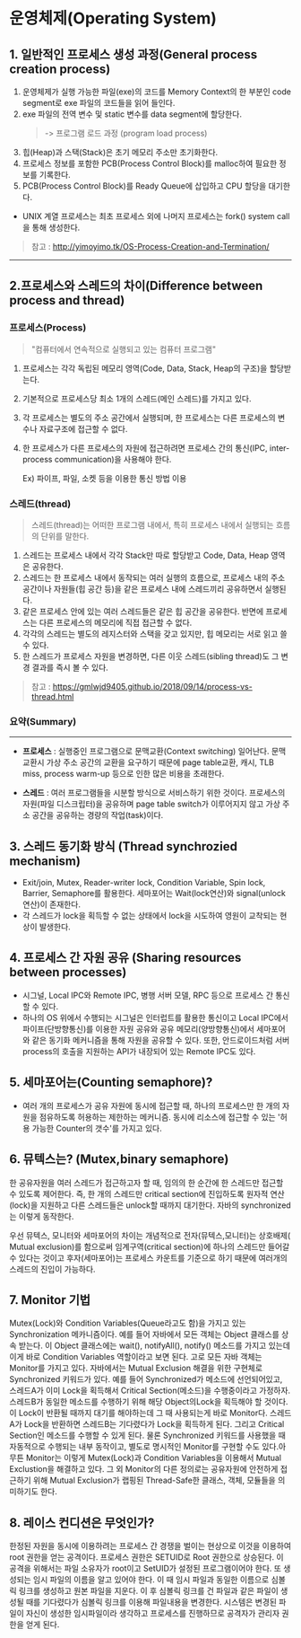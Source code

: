 # 운영체제(Operating System)
## 1. 일반적인 프로세스 생성 과정(General process creation process)
1. 운영체제가 실행 가능한 파일(exe)의 코드를 Memory Context의 한 부분인 code segment로 exe 파일의 코드들을 읽어 들인다.
2. exe 파일의 전역 변수 및 static 변수를 data segment에 할당한다.
   > -> 프로그램 로드 과정 (program load process)
3. 힙(Heap)과 스택(Stack)은 초기 메모리 주소만 초기화한다.
4. 프로세스 정보를 포함한 PCB(Process Control Block)를 malloc하여 필요한 정보를 기록한다.
5. PCB(Process Control Block)를 Ready Queue에 삽입하고 CPU 할당을 대기한다.
* UNIX 계열 프로세스는 최초 프로세스 외에 나머지 프로세스는 fork() system call을 통해 생성한다.

> 참고 : http://yimoyimo.tk/OS-Process-Creation-and-Termination/
<hr>

## 2.프로세스와 스레드의 차이(Difference between process and thread)
### 프로세스(Process)
> "컴퓨터에서 연속적으로 실행되고 있는 컴퓨터 프로그램"

1. 프로세스는 각각 독립된 메모리 영역(Code, Data, Stack, Heap의 구조)을 할당받는다. 
2. 기본적으로 프로세스당 최소 1개의 스레드(메인 스레드)를 가지고 있다.
3. 각 프로세스는 별도의 주소 공간에서 실행되며, 한 프로세스는 다른 프로세스의 변수나 자료구조에 접근할 수 없다.
4. 한 프로세스가 다른 프로세스의 자원에 접근하려면 프로세스 간의 통신(IPC, inter-process communication)을 사용해야 한다.

    Ex) 파이프, 파일, 소켓 등을 이용한 통신 방법 이용

### 스레드(thread)
> 스레드(thread)는 어떠한 프로그램 내에서, 특히 프로세스 내에서 실행되는 흐름의 단위를 말한다.

1. 스레드는 프로세스 내에서 각각 Stack만 따로 할당받고 Code, Data, Heap 영역은 공유한다.
2. 스레드는 한 프로세스 내에서 동작되는 여러 실행의 흐름으로, 프로세스 내의 주소 공간이나 자원들(힙 공간 등)을 같은 프로세스 내에 스레드끼리 공유하면서 실행된다.
3. 같은 프로세스 안에 있는 여러 스레드들은 같은 힙 공간을 공유한다. 반면에 프로세스는 다른 프로세스의 메모리에 직접 접근할 수 없다.
4. 각각의 스레드는 별도의 레지스터와 스택을 갖고 있지만, 힙 메모리는 서로 읽고 쓸 수 있다.
5. 한 스레드가 프로세스 자원을 변경하면, 다른 이웃 스레드(sibling thread)도 그 변경 결과를 즉시 볼 수 있다.

>참고 : https://gmlwjd9405.github.io/2018/09/14/process-vs-thread.html

### 요약(Summary)
<hr>

* **프로세스** : 실행중인 프로그램으로 문맥교환(Context switching) 일어난다. 문맥 교환시 가상 주소 공간의 교환을 요구하기 때문에 page table교환, 캐시, TLB miss, process warm-up 등으로 인한 많은 비용을 초래한다.

* **스레드** : 여러 프로그램들을 시분할 방식으로 서비스하기 위한 것이다. 프로세스의 자원(파일 디스크립터)을 공유하며 page table switch가 이루어지지 않고 가상 주소 공간을 공유하는 경량의 작업(task)이다.

## 3. 스레드 동기화 방식 (Thread synchrozied mechanism)

- Exit/join, Mutex, Reader-writer lock, Condition Variable, Spin lock, Barrier, Semaphore를 활용한다. 세마포어는 Wait(lock연산)와 signal(unlock연산)이 존재한다. 
- 각 스레드가 lock을 획득할 수 없는 상태에서 lock을 시도하여 영원이 교착되는 현상이 발생한다.

## 4. 프로세스 간 자원 공유 (Sharing resources between processes)
- 시그널, Local IPC와 Remote IPC, 병행 서버 모델, RPC 등으로 프로세스 간 통신할 수 있다. 
- 하나의 OS 위에서 수행되는 시그널은 인터럽트를 활용한 통신이고 Local IPC에서 파이프(단방향통신)를 이용한 자원 공유와 공유 메모리(양방향통신)에서 세마포어와 같은 동기화 메커니즘을 통해 자원을 공유할 수 있다. 또한, 안드로이드처럼 서버 process의 호출을 지원하는 API가 내장되어 있는 Remote IPC도 있다.

## 5. 세마포어는(Counting semaphore)?
- 여러 개의 프로세스가 공유 자원에 동시에 접근할 때, 하나의 프로세스만 한 개의 자원을 점유하도록 허용하는 제한하는 메커니즘. 동시에 리소스에 접근할 수 있는 '허용 가능한 Counter의 갯수'를 가지고 있다.

## 6. 뮤텍스는? (Mutex,binary semaphore)
한 공유자원을 여러 스레드가 접근하고자 할 때, 임의의 한 순간에 한 스레드만 접근할 수 있도록 제어한다. 즉, 한 개의 스레드만 critical section에 진입하도록 원자적 연산(lock)을 지원하고 다른 스레드들은 unlock할 때까지 대기한다. 자바의 synchronized는 이렇게 동작한다.

 우선 뮤텍스, 모니터와 세마포어의 차이는 개념적으로 전자(뮤텍스,모니터)는 상호배제(
Mutual exclusion)를 함으로써 임계구역(critical section)에 하나의 스레드만 들어갈 수 있다는 것이고 후자(세마포어)는 프로세스 카운트를 기준으로 하기 때문에 여러개의 스레드의 진입이 가능하다.

## 7. Monitor 기법
Mutex(Lock)와 Condition Variables(Queue라고도 함)을 가지고 있는 Synchronization 메카니즘이다. 예를 들어 자바에서 모든 객체는 Object 클래스를 상속 받는다. 이 Object 클래스에는 wait(), notifyAll(), notify() 메소드를 가지고 있는데 이게 바로 Condition Variables 역할이라고 보면 된다. 고로 모든 자바 객체는 Monitor를 가지고 있다. 자바에서는 Mutual Exclusion 해결을 위한 구현체로 Synchronized 키워드가 있다. 예를 들어 Synchronized가 메소드에 선언되어있고, 스레드A가 이미 Lock을 획득해서 Critical Section(메소드)을 수행중이라고 가정하자. 스레드B가 동일한 메소드를 수행하기 위해 해당 Object의Lock을 획득해야 할 것이다. 이 Lock이 반환될 때까지 대기를 해야하는데 그 때 사용되는게 바로 Monitor다. 스레드A가 Lock을 반환하면 스레드B는 기다렸다가 Lock을 획득하게 된다. 그리고 Critical Section인 메소드를 수행할 수 있게 된다. 물론 Synchronized 키워드를 사용했을 때 자동적으로 수행되는 내부 동작이고, 별도로 명시적인 Monitor를 구현할 수도 있다.아무튼 Monitor는 이렇게 Mutex(Lock)과 Condition Variables을 이용해서 Mutual Exclustion을 해결하고 있다. 그 외 Monitor의 다른 정의로는 공유자원에 안전하게 접근하기 위해 Mutual Exclusion가 랩핑된 Thread-Safe한 클래스, 객체, 모듈들을 의미하기도 한다.

## 8. 레이스 컨디션은 무엇인가?
한정된 자원을 동시에 이용하려는 프로세스 간 경쟁을 벌이는 현상으로 이것을 이용하여 root 권한을 얻는 공격이다. 
프로세스 권한은 SETUID로 Root 권한으로 상승된다. 이 공격을 위해서는 파일 소유자가 root이고 SetUID가 설정된 프로그램이어야 한다. 또 생성되는 임시 파일의 이름을 알고 있어야 한다. 이 때 임시 파일과 동일한 이름으로 심볼릭 링크를 생성하고 원본 파일을 지운다. 이 후 심볼릭 링크를 건 파일과 같은 파일이 생성될 때를 기다렸다가 심볼릭 링크를 이용해 파일내용을 변경한다. 시스템은 변경된 파일이 자신이 생성한 임시파일이라 생각하고 프로세스를 진행하므로 공격자가 관리자 권한을 얻게 된다.

